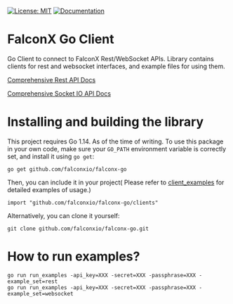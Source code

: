 [![License: MIT](https://img.shields.io/badge/License-MIT-yellow.svg)](https://opensource.org/licenses/MIT)
[![Documentation](https://img.shields.io/badge/Documentation-GoDoc-green.svg)](https://godoc.org/github.com/falconxio/falconx-go)

FalconX Go Client
==================================
Go Client to connect to FalconX Rest/WebSocket APIs. Library contains clients for rest and websocket interfaces, and example files for using them.

[Comprehensive Rest API Docs](https://falconx.io/docs#rest-api)

[Comprehensive Socket IO API Docs](https://falconx.io/docs#websocket-api)


Installing and building the library
===================================

This project requires Go 1.14. As of the time of writing.
To use this package in your own code, make sure your `GO_PATH` environment variable is correctly set, and install it using `go get`:

    go get github.com/falconxio/falconx-go

Then, you can include it in your project( Please refer to [client_examples](https://github.com/falconxio/falconx-go/tree/main/client_examples) for detailed examples of usage.)

	import "github.com/falconxio/falconx-go/clients"

Alternatively, you can clone it yourself:

    git clone github.com/falconxio/falconx-go.git


How to run examples?
==================================
```
go run run_examples -api_key=XXX -secret=XXX -passphrase=XXX -example_set=rest
go run run_examples -api_key=XXX -secret=XXX -passphrase=XXX -example_set=websocket
```


